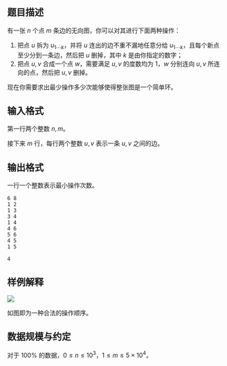 ## 题目描述

有一张 $n$ 个点 $m$ 条边的无向图，你可以对其进行下面两种操作：

1. 把点 $u$ 拆为 $u_{1\cdots k}$，并将 $u$ 连出的边不重不漏地任意分给 $u_{1\cdots k}$，且每个新点至少分到一条边，然后把 $u$ 删掉，其中 $k$ 是由你指定的数字；
2. 把点 $u,v$ 合成一个点 $w$，需要满足 $u,v$ 的度数均为 $1$，$w$ 分别连向 $u,v$ 所连向的点，然后把 $u,v$ 删掉。

现在你需要求出最少操作多少次能够使得整张图是一个简单环。

## 输入格式

第一行两个整数 $n,m$。

接下来 $m$ 行，每行两个整数 $u,v$ 表示一条 $u,v$ 之间的边。

## 输出格式

一行一个整数表示最小操作次数。

```input1
6 8
1 2
1 3
3 4
1 4
4 6
5 6
4 5
1 5
```

```output1
4
```

## 样例解释

![](file://pic1.png)

如图即为一种合法的操作顺序。

## 数据规模与约定

对于 $100\%$ 的数据，$0\leq n\leq 10^3$，$1\leq m\leq 5\times 10^4$。

